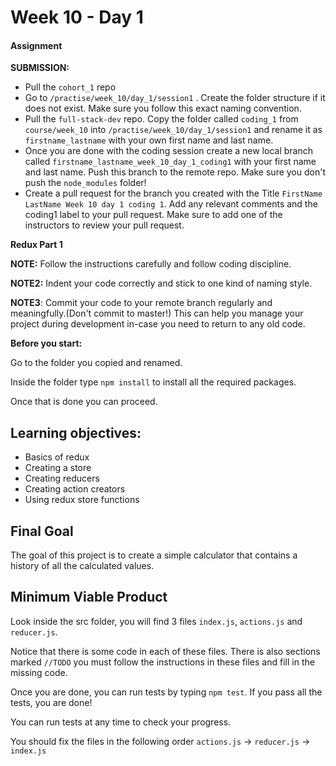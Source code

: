 # Week 10 - Day 1

#### Assignment

**SUBMISSION:**

- Pull the `cohort_1` repo
- Go to `/practise/week_10/day_1/session1` . Create the folder structure if it does not exist. Make sure you follow this exact naming convention.
- Pull the `full-stack-dev` repo. Copy the folder called `coding_1` from `course/week_10` into `/practise/week_10/day_1/session1` and rename it as `firstname_lastname` with your own first name and last name. 
- Once you are done with the coding session create a new local branch called `firstname_lastname_week_10_day_1_coding1` with your first name and last name. Push this branch to the remote repo. Make sure you don't push the `node_modules` folder!
- Create a pull request for the branch you created with the Title `FirstName LastName Week 10 day 1 coding 1`. Add any relevant comments and the coding1 label to your pull request. Make sure to add one of the instructors to review your pull request.


**Redux Part 1**

**NOTE:** Follow the instructions carefully and follow coding discipline.

**NOTE2:** Indent your code correctly and stick to one kind of naming style.

**NOTE3**: Commit your code to your remote branch regularly and meaningfully.(Don't commit to master!) This can help you manage your project during development in-case you need to return to any old code. 

**Before you start:**

Go to the folder you copied and renamed.

Inside the folder type `npm install` to install all the required packages. 

Once that is done you can proceed.

## Learning objectives:
- Basics of redux
- Creating a store
- Creating reducers
- Creating action creators
- Using redux store functions

## Final Goal

The goal of this project is to create a simple calculator that contains a history of all the calculated values. 

## Minimum Viable Product

Look inside the src folder, you will find 3 files `index.js`, `actions.js` and `reducer.js`.

Notice that there is some code in each of these files. There is also sections marked `//TODO` you must follow the instructions in these files and fill in the missing code. 

Once you are done, you can run tests by typing `npm test`. If you pass all the tests, you are done!

You can run tests at any time to check your progress. 

You should fix the files in the following order `actions.js` -> `reducer.js` -> `index.js`




    


